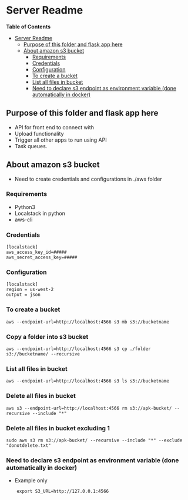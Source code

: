 # Server Readme

<!-- markdown-toc start - Don't edit this section. Run M-x markdown-toc-refresh-toc -->
**Table of Contents**

- [Server Readme](#server-readme)
    - [Purpose of this folder and flask app here](#purpose-of-this-folder-and-flask-app-here)
    - [About amazon s3 bucket](#about-amazon-s3-bucket)
        - [Requirements](#requirements)
        - [Credentials](#credentials)
        - [Configuration](#configuration)
        - [To create a bucket](#to-create-a-bucket)
        - [List all files in bucket](#list-all-files-in-bucket)
        - [Need to declare s3 endpoint as environment variable (done automatically in docker)](#need-to-declare-s3-endpoint-as-environment-variable-done-automatically-in-docker)

<!-- markdown-toc end -->

## Purpose of this folder and flask app here
* API for front end to connect with
* Upload functionality
* Trigger all other apps to run using API
* Task queues.

## About amazon s3 bucket

* Need to create credentials and configurations in ./aws folder

### Requirements
* Python3
* Localstack in python
* aws-cli


### Credentials
```
[localstack]
aws_access_key_id=#####
aws_secret_access_key=#####
```

### Configuration

```
[localstack]
region = us-west-2
output = json
```

### To create a bucket

```shell
aws --endpoint-url=http://localhost:4566 s3 mb s3://bucketname
```

### Copy a folder into s3 bucket

```shell
aws --endpoint-url=http://localhost:4566 s3 cp ./folder s3://bucketname/ --recursive
```

### List all files in bucket

```shell
aws --endpoint-url=http://localhost:4566 s3 ls s3://bucketname
```

### Delete all files in bucket
```
aws s3 --endpoint-url=http://localhost:4566 rm s3://apk-bucket/ --recursive --include "*"
```

### Delete all files in bucket excluding 1
```
sudo aws s3 rm s3://apk-bucket/ --recursive --include "*" --exclude "donotdelete.txt"
```

### Need to declare s3 endpoint as environment variable (done automatically in docker)


* Example only
```shell
    export S3_URL=http://127.0.0.1:4566
```
